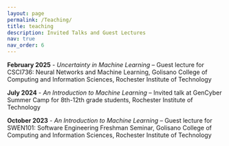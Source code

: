 ```yaml
---
layout: page
permalink: /Teaching/
title: teaching
description: Invited Talks and Guest Lectures
nav: true
nav_order: 6
---
```


<!-- For now, this page is assumed to be a static description of your courses. You can convert it to a collection similar to `_projects/` so that you can have a dedicated page for each course.

Organize your courses by years, topics, or universities, however you like! -->

**February 2025** - *Uncertainty in Machine Learning* – Guest lecture for CSCI736: Neural Networks and Machine Learning, Golisano College of Computing and Information Sciences, Rochester Institute of Technology
 
**July 2024** - *An Introduction to Machine Learning* – Invited talk at GenCyber Summer Camp for 8th-12th grade students, Rochester Institute of Technology
    
**October 2023** - *An Introduction to Machine Learning* – Guest lecture for SWEN101: Software Engineering Freshman Seminar, Golisano College of Computing and Information Sciences, Rochester Institute of Technology

